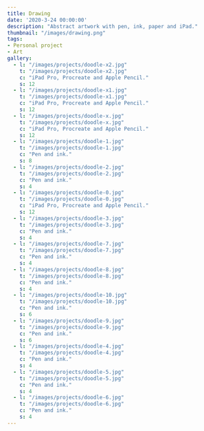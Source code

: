 ```yaml
---
title: Drawing
date: '2020-3-24 00:00:00'
description: "Abstract artwork with pen, ink, paper and iPad."
thumbnail: "/images/drawing.png"
tags:
- Personal project
- Art
gallery:
  - l: "/images/projects/doodle-x2.jpg"
    t: "/images/projects/doodle-x2.jpg"
    c: "iPad Pro, Procreate and Apple Pencil."
    s: 12
  - l: "/images/projects/doodle-x1.jpg"
    t: "/images/projects/doodle-x1.jpg"
    c: "iPad Pro, Procreate and Apple Pencil."
    s: 12
  - l: "/images/projects/doodle-x.jpg"
    t: "/images/projects/doodle-x.jpg"
    c: "iPad Pro, Procreate and Apple Pencil."
    s: 12
  - l: "/images/projects/doodle-1.jpg"
    t: "/images/projects/doodle-1.jpg"
    c: "Pen and ink."
    s: 8
  - l: "/images/projects/doodle-2.jpg"
    t: "/images/projects/doodle-2.jpg"
    c: "Pen and ink."
    s: 4 
  - l: "/images/projects/doodle-0.jpg"
    t: "/images/projects/doodle-0.jpg"
    c: "iPad Pro, Procreate and Apple Pencil."
    s: 12
  - l: "/images/projects/doodle-3.jpg"
    t: "/images/projects/doodle-3.jpg"
    c: "Pen and ink."
    s: 4 
  - l: "/images/projects/doodle-7.jpg"
    t: "/images/projects/doodle-7.jpg"
    c: "Pen and ink."
    s: 4
  - l: "/images/projects/doodle-8.jpg"
    t: "/images/projects/doodle-8.jpg"
    c: "Pen and ink."
    s: 4
  - l: "/images/projects/doodle-10.jpg"
    t: "/images/projects/doodle-10.jpg"
    c: "Pen and ink."
    s: 6
  - l: "/images/projects/doodle-9.jpg"
    t: "/images/projects/doodle-9.jpg"
    c: "Pen and ink."
    s: 6 
  - l: "/images/projects/doodle-4.jpg"
    t: "/images/projects/doodle-4.jpg"
    c: "Pen and ink."
    s: 4
  - l: "/images/projects/doodle-5.jpg"
    t: "/images/projects/doodle-5.jpg"
    c: "Pen and ink."
    s: 4
  - l: "/images/projects/doodle-6.jpg"
    t: "/images/projects/doodle-6.jpg"
    c: "Pen and ink."
    s: 4 
---
```

